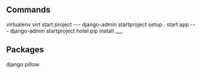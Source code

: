 ## Commands
virtualenv virt
    start project --- django-admin startproject setup .
    start app --- django-admin startproject hotel
pip install ___

## Packages 
django
pillow

